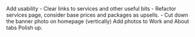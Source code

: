 Add usability
    - Clear links to services and other useful bits
    - Refactor services page, consider base prices and packages as upsells.
    - Cut down the banner photo on homepage (vertically)
Add photos to Work and About tabs
Polish up.